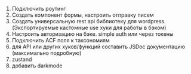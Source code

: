 1. Подключить роутинг
2. Создать компонент формы, настроить отправку писем
3. Создать универсальную rest api библиотеку для wordpress. (Экспортируемые кастомные use хуки для работы в бэком)
4. Настроить авторизацию на бэке. simple auth или через токены
5. Подключить ACF поля к таксономиям
6. для API или других хуков/функций составить JSDoc документацию (максимально подробную)
7. zustand
8. добавить darkmode
